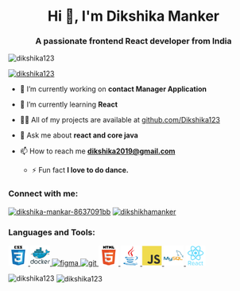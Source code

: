 <h1 align="center">Hi 👋, I'm Dikshika Manker</h1>
<h3 align="center">A passionate frontend React developer from India</h3>

<p align="left"> <img src="https://komarev.com/ghpvc/?username=dikshika123&label=Profile%20views&color=0e75b6&style=flat" alt="dikshika123" /> </p>

<p align="left"> <a href="https://github.com/ryo-ma/github-profile-trophy"><img src="https://github-profile-trophy.vercel.app/?username=dikshika123" alt="dikshika123" /></a> </p>

- 🔭 I’m currently working on **contact Manager Application**

- 🌱 I’m currently learning **React**

- 👨‍💻 All of my projects are available at [github.com/Dikshika123](github.com/Dikshika123)

- 💬 Ask me about **react  and core java**

- 📫 How to reach me **dikshika2019@gmail.com**


  - ⚡ Fun fact **I love to do dance.**

<h3 align="left">Connect with me:</h3>
<p align="left">
<a href="https://linkedin.com/in/dikshika-mankar-8637091bb" target="blank"><img align="center" src="https://raw.githubusercontent.com/rahuldkjain/github-profile-readme-generator/master/src/images/icons/Social/linked-in-alt.svg" alt="dikshika-mankar-8637091bb" height="30" width="40" /></a>
<a href="https://instagram.com/dikshikhamanker" target="blank"><img align="center" src="https://raw.githubusercontent.com/rahuldkjain/github-profile-readme-generator/master/src/images/icons/Social/instagram.svg" alt="dikshikhamanker" height="30" width="40" /></a>
</p>

<h3 align="left">Languages and Tools:</h3>
<p align="left"> <a href="https://www.w3schools.com/css/" target="_blank" rel="noreferrer"> <img src="https://raw.githubusercontent.com/devicons/devicon/master/icons/css3/css3-original-wordmark.svg" alt="css3" width="40" height="40"/> </a>  <a href="https://www.docker.com/" target="_blank" rel="noreferrer"> <img src="https://raw.githubusercontent.com/devicons/devicon/master/icons/docker/docker-original-wordmark.svg" alt="docker" width="40" height="40"/> </a> <a href="https://www.figma.com/" target="_blank" rel="noreferrer"> <img src="https://www.vectorlogo.zone/logos/figma/figma-icon.svg" alt="figma" width="40" height="40"/> </a> <a href="https://git-scm.com/" target="_blank" rel="noreferrer"> <img src="https://www.vectorlogo.zone/logos/git-scm/git-scm-icon.svg" alt="git" width="40" height="40"/> </a> <a href="https://www.w3.org/html/" target="_blank" rel="noreferrer"> <img src="https://raw.githubusercontent.com/devicons/devicon/master/icons/html5/html5-original-wordmark.svg" alt="html5" width="40" height="40"/> </a> <a href="https://www.java.com" target="_blank" rel="noreferrer"> <img src="https://raw.githubusercontent.com/devicons/devicon/master/icons/java/java-original.svg" alt="java" width="40" height="40"/> </a> <a href="https://developer.mozilla.org/en-US/docs/Web/JavaScript" target="_blank" rel="noreferrer"> <img src="https://raw.githubusercontent.com/devicons/devicon/master/icons/javascript/javascript-original.svg" alt="javascript" width="40" height="40"/> </a> <a href="https://www.mysql.com/" target="_blank" rel="noreferrer"> <img src="https://raw.githubusercontent.com/devicons/devicon/master/icons/mysql/mysql-original-wordmark.svg" alt="mysql" width="40" height="40"/> </a> <a href="https://reactjs.org/" target="_blank" rel="noreferrer"> <img src="https://raw.githubusercontent.com/devicons/devicon/master/icons/react/react-original-wordmark.svg" alt="react" width="40" height="40"/> </a> </p>

<p><img align="left" src="https://github-readme-stats.vercel.app/api/top-langs?username=dikshika123&show_icons=true&locale=en&layout=compact" alt="dikshika123" /></p>

<p>&nbsp;<img align="center" src="https://github-readme-stats.vercel.app/api?username=dikshika123&show_icons=true&locale=en" alt="dikshika123" /></p>

